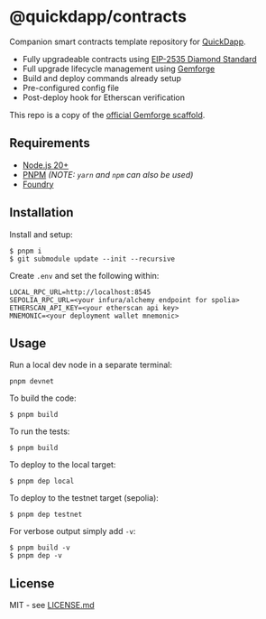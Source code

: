 # @quickdapp/contracts

Companion smart contracts template repository for [QuickDapp](../QuickDapp/).

* Fully upgradeable contracts using [EIP-2535 Diamond Standard](https://eips.ethereum.org/EIPS/eip-2535)
* Full upgrade lifecycle management using [Gemforge](https://gemforge.xyz)
* Build and deploy commands already setup
* Pre-configured config file
* Post-deploy hook for Etherscan verification

This repo is a copy of the [official Gemforge scaffold](https://github.com/gemstation/contracts-foundry).

## Requirements

* [Node.js 20+](https://nodejs.org)
* [PNPM](https://pnpm.io/) _(NOTE: `yarn` and `npm` can also be used)_
* [Foundry](https://github.com/foundry-rs/foundry/blob/master/README.md)

## Installation

Install and setup:

```
$ pnpm i
$ git submodule update --init --recursive
```

Create `.env` and set the following within:

```
LOCAL_RPC_URL=http://localhost:8545
SEPOLIA_RPC_URL=<your infura/alchemy endpoint for spolia>
ETHERSCAN_API_KEY=<your etherscan api key>
MNEMONIC=<your deployment wallet mnemonic>
```

## Usage

Run a local dev node in a separate terminal:

```
pnpm devnet
```

To build the code:

```
$ pnpm build
```

To run the tests:

```
$ pnpm build
```

To deploy to the local target:

```
$ pnpm dep local
```

To deploy to the testnet target (sepolia):

```
$ pnpm dep testnet
```

For verbose output simply add `-v`:

```
$ pnpm build -v
$ pnpm dep -v
```

## License

MIT - see [LICENSE.md](LICENSE.md)
